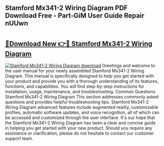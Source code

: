 ## Stamford Mx341-2 Wiring Diagram PDF Download Free - Part-GiM User Guide Repair nUUwn

# <h2><a href="http://dfu577x.blite.top/?on=Stamford+Mx341-2+Wiring+Diagram">🔗Download New 👉🔴 Stamford Mx341-2 Wiring Diagram</a></h2>

[![Stamford Mx341-2 Wiring Diagram download](https://i.imgur.com/lujVjoI.png)](http://dfu577x.blite.top/?on=Stamford+Mx341-2+Wiring+Diagram)
Greetings and welcome to the user manual for your newly assembled Stamford Mx341-2 Wiring Diagram. This manual is specifically designed to help you get started with your product and provide you with a thorough understanding of its features, functions, and capabilities. You will find step-by-step instructions for installation, usage, maintenance, and troubleshooting. Common Questions Stamford Mx341-2 Wiring Diagram This section addresses commonly asked questions and provides helpful troubleshooting tips. Stamford Mx341-2 Wiring Diagram advanced features include augmented reality, customizable profiles, automatic software updates, and voice recognition, all of which can be accessed and customized through the user interface. It's our hope that the Stamford Mx341-2 Wiring Diagram has been a clear and concise guide in helping you get started with your new product. Should you require any assistance or clarification, please do not hesitate to contact our customer support team.
